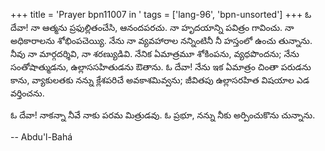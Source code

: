 +++
title = 'Prayer bpn11007 in '
tags = ['lang-96', 'bpn-unsorted']
+++
ఓ దేవా! నా ఆత్మను ప్రఫుల్లితంచేసి, ఆనందపరచు. నా హృదయాన్ని పవిత్రం గావించు. నా అధికారాలను శోభింపచెయ్యి. నేను నా వ్యవహారాల నన్నింటినీ నీ హస్తంలో ఉంచు తున్నాను. నీవు నా మార్గదర్శివి, నా శరణ్యుడివి. నేనిక ఏమాత్రమూ శోకింపను, వ్యధపొందను; నేను సంతోషాత్ముడను, ఉల్లాససహితుడను ఔతాను. ఓ దేవా! నేను ఇక ఏమాత్రం చింతా పరుడను కాను, వ్యాకులతకు నన్ను క్లేశపరిచే అవకాశమివ్వను; జీవితపు ఉల్లాసరహిత విషయాల ఎడ వర్తించను. 

ఓ దేవా! నాకన్నా నీవే నాకు పరమ మిత్రుడవు. ఓ ప్రభూ, నన్ను నీకు అర్పించుకొను చున్నాను.

-- Abdu'l-Bahá
